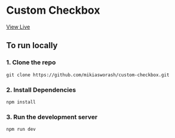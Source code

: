 # Custom Checkbox

[View Live](https://custom-checkbox-test.netlify.app/)

## To run locally

### 1. Clone the repo

```git
git clone https://github.com/mikiasworash/custom-checkbox.git
```

### 2. Install Dependencies

```git
npm install
```

### 3. Run the development server

```git
npm run dev
```
